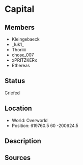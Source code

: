 # Capital

## Members
- Kleingebaeck
- \_luk1\_
- Thoriiii
- chose_007
- xPRITZKERx
- Ethereas

## Status
Griefed

## Location
- World: Overworld
- Position: 619760.5 60 -200624.5

## Description

## Sources
